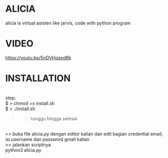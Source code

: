 # ALICIA
alicia is virtual asisten like jarvis, code with python program
<br>

# VIDEO
https://youtu.be/5nDVHqzedBk

# INSTALLATION
<br>step:
<br>
$ > chmod +x install.sh
<br>
$ > ./install.sh
<br>
>> tunggu hingga selesai
<br>
>> buka file alicia.py dengan editor kalian dan edit bagian credential email, isi username dan password gmail kalian
<br>
>> jalankan scriptnya
<br>
python3 alicia.py
